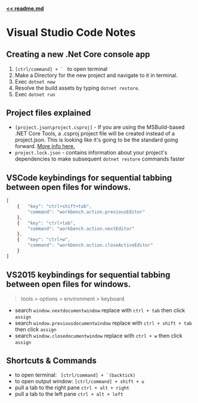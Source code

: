 #### [<< readme.md](../README.md) 
# Visual Studio Code Notes

## Creating a new .Net Core console app
1. ``[ctrl/command] + ` `` to open terminal
2. Make a Directory for the new project and navigate to it in terminal.  
3. Exec `dotnet new`
4. Resolve the build assets by typing `dotnet restore`. 
5. Exec `dotnet run`

## Project files explained
- `[project.json\project.csproj]` - If you are using the MSBuild-based .NET Core Tools, a .csproj project 
file will be created instead of a project.json. This is looking like it's going to be the standard going 
forward. [More info here.](https://blogs.msdn.microsoft.com/dotnet/2016/05/23/changes-to-project-json/)
- `project.lock.json` - contains information about your project's dependencies to make 
subsequent `dotnet restore` commands faster

## VSCode keybindings for sequential tabbing between open files for windows.
```js
[
    {   "key": "ctrl+shift+tab",
        "command": "workbench.action.previousEditor"
    },
    {   "key": "ctrl+tab",
        "command": "workbench.action.nextEditor"
    },
    {   "key": "ctrl+w",
        "command": "workbench.action.closeActiveEditor"
    }
]
```

## VS2015 keybindings for sequential tabbing between open files for windows.
> tools > options > environment > keyboard
- search `window.nextdocumentwindow` replace with `ctrl + tab` then click `assign`
- search `window.previousdocumentwindow` replace with `ctrl + shift + tab` then click `assign`
- search `window.closedocumentwindow` replace with `ctrl + w` then click `assign`

## Shortcuts & Commands
- to open terminal: `` [ctrl/command] + `(backtick)``
- to open output window: ` [ctrl/command] + shift + u ` 
- pull a tab to the right pane `ctrl + alt + right`
- pull a tab to the left pane `ctrl + alt + left`